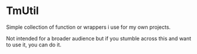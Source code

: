 # TmUtil

Simple collection of function or wrappers i use for my own projects.

Not intended for a broader audience but if you stumble across this
and want to use it, you can do it.
